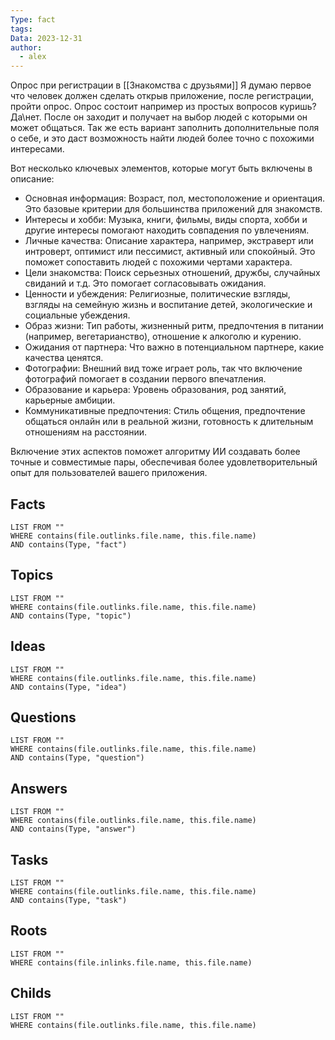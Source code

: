 ```yaml
---
Type: fact
tags: 
Data: 2023-12-31
author:
  - alex
---
```

Опрос при регистрации в [[Знакомства с друзьями]]
Я думаю первое что человек должен сделать открыв приложение, после регистрации, пройти опрос. Опрос состоит например из простых вопросов куришь? Да\нет. После он заходит и получает на выбор людей с которыми он может общаться. Так же есть вариант заполнить дополнительные поля о себе, и это даст возможность найти людей более точно с похожими интересами.

Вот несколько ключевых элементов, которые могут быть включены в описание:

- Основная информация: Возраст, пол, местоположение и ориентация. Это базовые критерии для большинства приложений для знакомств.  
- Интересы и хобби: Музыка, книги, фильмы, виды спорта, хобби и другие интересы помогают находить совпадения по увлечениям.  
- Личные качества: Описание характера, например, экстраверт или интроверт, оптимист или пессимист, активный или спокойный. Это поможет сопоставить людей с похожими чертами характера.  
- Цели знакомства: Поиск серьезных отношений, дружбы, случайных свиданий и т.д. Это помогает согласовывать ожидания.  
- Ценности и убеждения: Религиозные, политические взгляды, взгляды на семейную жизнь и воспитание детей, экологические и социальные убеждения.  
- Образ жизни: Тип работы, жизненный ритм, предпочтения в питании (например, вегетарианство), отношение к алкоголю и курению.  
- Ожидания от партнера: Что важно в потенциальном партнере, какие качества ценятся.  
- Фотографии: Внешний вид тоже играет роль, так что включение фотографий помогает в создании первого впечатления.  
- Образование и карьера: Уровень образования, род занятий, карьерные амбиции.  
- Коммуникативные предпочтения: Стиль общения, предпочтение общаться онлайн или в реальной жизни, готовность к длительным отношениям на расстоянии.

Включение этих аспектов поможет алгоритму ИИ создавать более точные и совместимые пары, обеспечивая более удовлетворительный опыт для пользователей вашего приложения.
## Facts
```dataview
LIST FROM ""
WHERE contains(file.outlinks.file.name, this.file.name)
AND contains(Type, "fact")
```
## Topics
```dataview
LIST FROM ""
WHERE contains(file.outlinks.file.name, this.file.name)
AND contains(Type, "topic")
```
## Ideas
```dataview
LIST FROM ""
WHERE contains(file.outlinks.file.name, this.file.name)
AND contains(Type, "idea")
```
## Questions
```dataview
LIST FROM ""
WHERE contains(file.outlinks.file.name, this.file.name)
AND contains(Type, "question")
```
## Answers
```dataview
LIST FROM ""
WHERE contains(file.outlinks.file.name, this.file.name)
AND contains(Type, "answer")
```
## Tasks
```dataview
LIST FROM ""
WHERE contains(file.outlinks.file.name, this.file.name)
AND contains(Type, "task")
```
## Roots
```dataview
LIST FROM ""
WHERE contains(file.inlinks.file.name, this.file.name)
```

## Childs
```dataview
LIST FROM ""
WHERE contains(file.outlinks.file.name, this.file.name)
```